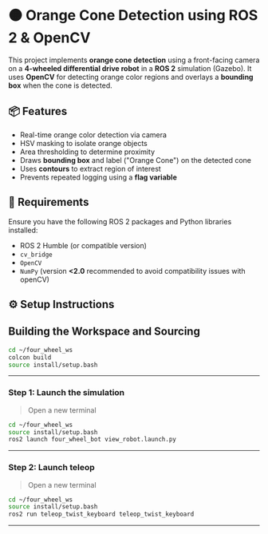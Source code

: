 # 🟠 Orange Cone Detection using ROS 2 & OpenCV

This project implements **orange cone detection** using a front-facing camera on a **4-wheeled differential drive robot** in a **ROS 2** simulation (Gazebo). It uses **OpenCV** for detecting orange color regions and overlays a **bounding box** when the cone is detected.

## 📦 Features

- Real-time orange color detection via camera
- HSV masking to isolate orange objects
- Area thresholding to determine proximity
- Draws **bounding box** and label ("Orange Cone") on the detected cone
- Uses **contours** to extract region of interest
- Prevents repeated logging using a **flag variable**

## 🧪 Requirements

Ensure you have the following ROS 2 packages and Python libraries installed:

- ROS 2 Humble (or compatible version)
- `cv_bridge`
- `OpenCV`
- `NumPy` (version **<2.0** recommended to avoid compatibility issues with openCV)

## ⚙️ Setup Instructions

## Building the Workspace and Sourcing 

```bash
cd ~/four_wheel_ws
colcon build
source install/setup.bash
```

---

### Step 1: Launch the simulation

> Open a new terminal

```bash
cd ~/four_wheel_ws
source install/setup.bash
ros2 launch four_wheel_bot view_robot.launch.py
```

---

### Step 2: Launch teleop

> Open a new terminal

```bash
cd ~/four_wheel_ws
source install/setup.bash
ros2 run teleop_twist_keyboard teleop_twist_keyboard 
```

---
